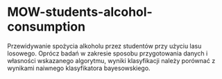 # MOW-students-alcohol-consumption
Przewidywanie spożycia alkoholu przez studentów przy użyciu lasu losowego. Oprócz badań w zakresie sposobu przygotowania danych i własności wskazanego algorytmu, wyniki klasyfikacji należy porównać z wynikami naiwnego klasyfikatora bayesowskiego.
